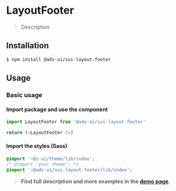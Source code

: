 # LayoutFooter

> Description

<!-- ![](./assets/preview.png) -->

## Installation

```sh
$ npm install @adv-ui/sui-layout-footer
```

## Usage

### Basic usage

#### Import package and use the component

```js
import LayoutFooter from '@adv-ui/sui-layout-footer'

return (<LayoutFooter />)
```

#### Import the styles (Sass)

```css
@import '~@s-ui/theme/lib/index';
/* @import 'your theme'; */
@import '~@adv-ui/sui-layout-footer/lib/index';
```


> **Find full description and more examples in the [demo page](#).**